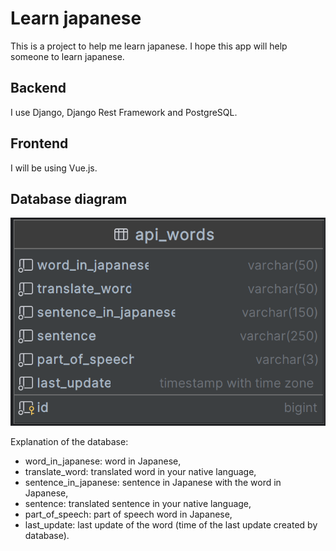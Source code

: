 # Learn japanese
This is a project to help me learn japanese. I hope this app will help someone to learn japanese.

## Backend
I use Django, Django Rest Framework and PostgreSQL.

## Frontend
I will be using Vue.js.

## Database diagram
!['Database diagram'](database_diagram.png 'Database diagram')

Explanation of the database:
- word_in_japanese: word in Japanese,
- translate_word: translated word in your native language,
- sentence_in_japanese: sentence in Japanese with the word in Japanese,
- sentence: translated sentence in your native language,
- part_of_speech: part of speech word in Japanese,
- last_update: last update of the word (time of the last update created by database).